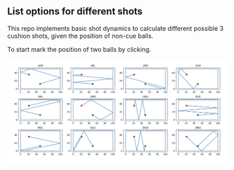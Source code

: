 
## List options for different shots

This repo implements basic shot dynamics to calculate different possible 3 cushion shots,  given the position of non-cue balls. 

To start mark the position of two balls by clicking.

![options for shots](https://github.com/algoseer/pool-ncushion-finder/blob/master/options.png)

